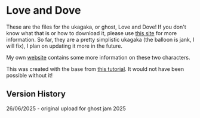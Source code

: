 # Love and Dove
These are the files for the ukagaka, or ghost, Love and Dove! If you don't know what that is or how to download it, please use [this site](https://ukagakadreamteam.com/wiki/guide/beginner_guide) for more information. So far, they are a pretty simplistic ukagaka (the balloon is jank, I will fix), I plan on updating it more in the future.

My own [website](https://wizardernie.nekoweb.org/projects.html) contains some more information on these two characters.

This was created with the base from [this tutorial](https://www.ashido.com/ukagaka/). It would not have been possible without it!

## Version History

26/06/2025 - original upload for ghost jam 2025